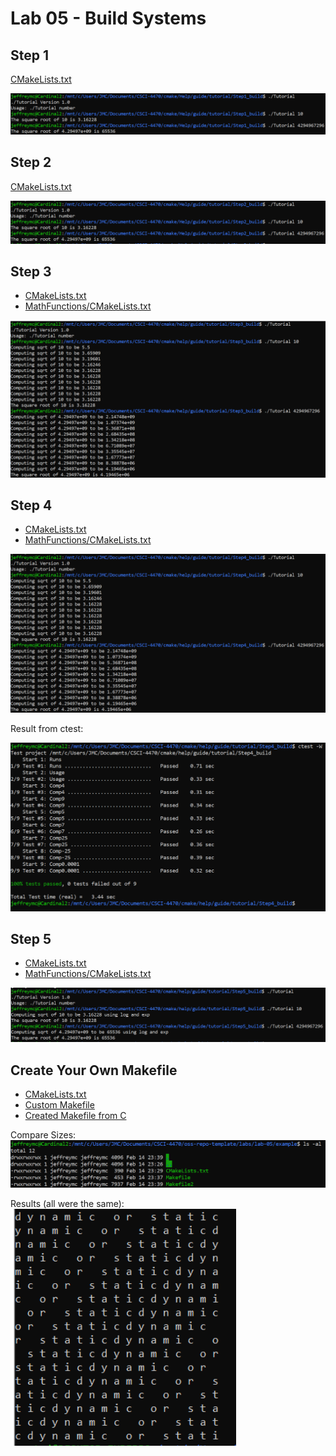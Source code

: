 # Lab 05 - Build Systems

## Step 1

[CMakeLists.txt](Step1/CMakeLists.txt)

![tutorial_step1](Step1/tutorial_step1.PNG)

## Step 2

[CMakeLists.txt](Step2/CMakeLists.txt)

![tutorial_step2](Step2/tutorial_step2.PNG)

## Step 3

- [CMakeLists.txt](Step3/CMakeLists.txt)
- [MathFunctions/CMakeLists.txt](Step3/MathCMakeLists.txt)

![tutorial_step3](Step3/tutorial_step3.PNG)

## Step 4

- [CMakeLists.txt](Step4/CMakeLists.txt)
- [MathFunctions/CMakeLists.txt](Step4/MathCMakeLists.txt)

![tutorial_step4](Step4/tutorial_step4.PNG)

Result from ctest:

![ctest](Step4/ctest.PNG)

## Step 5

- [CMakeLists.txt](Step5/CMakeLists.txt)
- [MathFunctions/CMakeLists.txt](Step5/MathCMakeLists.txt)

![tutorial_step5](Step5/tutorial_step5.PNG)

## Create Your Own Makefile

- [CMakeLists.txt](example/CMakeLists.txt)
- [Custom Makefile](example/Makefile)
- [Created Makefile from C](example/Makefile2)

Compare Sizes:
![sizes](example/sizes.PNG)

Results (all were the same):
![sizes](example/results.PNG)
